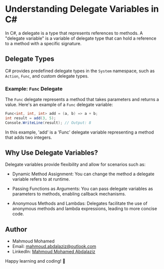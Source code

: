 # Understanding Delegate Variables in C#

In C#, a delegate is a type that represents references to methods. A "delegate variable" is a variable of delegate type that can hold a reference to a method with a specific signature.

## Delegate Types

C# provides predefined delegate types in the `System` namespace, such as `Action`, `Func`, and custom delegate types.

### Example: `Func` Delegate

The `Func` delegate represents a method that takes parameters and returns a value. Here's an example of a `Func` delegate variable:

```csharp
Func<int, int, int> add = (a, b) => a + b;
int result = add(3, 5);
Console.WriteLine(result); // Output: 8
```
In this example, 'add' is a 'Func' delegate variable representing a method that adds two integers.

## Why Use Delegate Variables?
Delegate variables provide flexibility and allow for scenarios such as:

- Dynamic Method Assignment: You can change the method a delegate variable refers to at runtime.

- Passing Functions as Arguments: You can pass delegate variables as parameters to methods, enabling callback mechanisms.

- Anonymous Methods and Lambdas: Delegates facilitate the use of anonymous methods and lambda expressions, leading to more concise code.


## Author

- Mahmoud Mohamed
- Email: mahmoud.abdalaziz@outlook.com
- LinkedIn: [Mahmoud Mohamed Abdalaziz](https://www.linkedin.com/in/mahmoud-mohamed-abd/)

Happy learning and coding! 🚀
